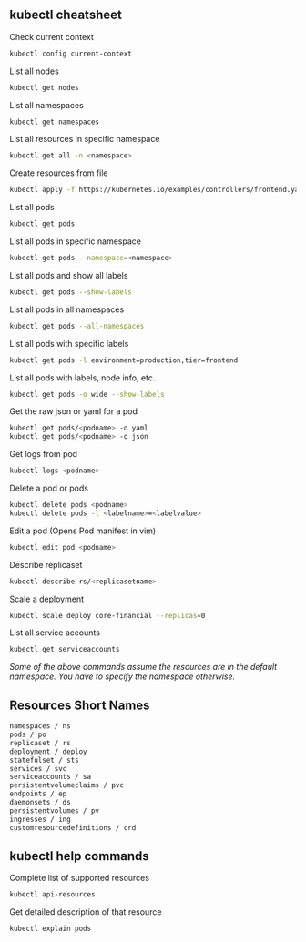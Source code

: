 ##   kubectl cheatsheet

Check current context
```bash
kubectl config current-context
```
List all nodes
```bash
kubectl get nodes
```
List all namespaces
```bash
kubectl get namespaces
```
List all resources in specific namespace
```bash
kubectl get all -n <namespace>
```
Create resources from file 
```bash
kubectl apply -f https://kubernetes.io/examples/controllers/frontend.yaml
```
List all pods
```bash
kubectl get pods
```
List all pods in specific namespace
```bash
kubectl get pods --namespace=<namespace>
```
List all pods and show all labels
```bash
kubectl get pods --show-labels
```
List all pods in all namespaces
```bash
kubectl get pods --all-namespaces
```
List all pods with specific labels
```bash
kubectl get pods -l environment=production,tier=frontend
```
List all pods with labels, node info, etc.
```bash
kubectl get pods -o wide --show-labels
```
Get the raw json or yaml for a pod
```bash
kubectl get pods/<podname> -o yaml
kubectl get pods/<podname> -o json
```
Get logs from pod
```bash
kubectl logs <podname>
```
Delete a pod or pods
```bash
kubectl delete pods <podname>
kubectl delete pods -l <labelname>=<labelvalue>
```
Edit a pod (Opens Pod manifest in vim)
```bash
kubectl edit pod <podname>
```
Describe replicaset
```bash
kubectl describe rs/<replicasetname>
```
Scale a deployment
```bash
kubectl scale deploy core-financial --replicas=0
```
List all service accounts
```bash
kubectl get serviceaccounts
```
<i>Some of the above commands assume the resources are in the default namespace. You have to specify the namespace otherwise.</i>

## Resources Short Names
```bash
namespaces / ns
pods / po
replicaset / rs
deployment / deploy
statefulset / sts
services / svc
serviceaccounts / sa
persistentvolumeclaims / pvc
endpoints / ep
daemonsets / ds
persistentvolumes / pv
ingresses / ing
customresourcedefinitions / crd
```

## kubectl help commands

Complete list of supported resources
```bash
kubectl api-resources
```
Get detailed description of that resource
```bash
kubectl explain pods
```